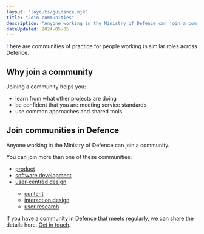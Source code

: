 ```yaml
---
layout: "layouts/guidance.njk"
title: "Join communities"
description: "Anyone working in the Ministry of Defence can join a community of practice. Meet people doing your role, use shared tools and learn from other projects."
dateUpdated: 2024-05-05
---
```


There are communities of practice for people working in similar roles across Defence.

## Why join a community

Joining a community helps you:

- learn from what other projects are doing
- be confident that you are meeting service standards
- use common approaches and shared tools

## Join communities in Defence

Anyone working in the Ministry of Defence can join a community. 

You can join more than one of these communities:


<ul>
  <li><a href="">product</a></li>

  <li><a href="/your-community/software-development/">software development</a></li>

  <li><a href="/your-community/user-centred-design/">user-centred design</a></li>

  <ul>
      <li><a href="/your-community/content/">content</a></li>
      <li><a href="">interaction design</a></li>
      <li><a href="">user research</a></li>
  </ul>

</ul>

<!-- ## Become a service assessor

Some services have assessments to help them meet the GOV.UK Service Standard. Service assessors are from communities across Defence.

Training to be a service assessor will help you: 

- understand the service standards
- learn from what other services are doing
- create great digital services

You’ll also join the assessor community across government. 

### Who can get training

You need to be a crown servant in Defence who has worked on a digital service for at least 6 months. 

This includes anyone who has just joined Defence but has digital experience in another government department. 

If you meet these criteria, send your details to [assessments@digital.mod.uk](mailto:assessments@digital.mod.uk?subject=Service%20assessor%20training). 

We would like to hear from trained assessors across Defence. You can join the panel for internal service assessments.
 -->

If you have a community in Defence that meets regularly, we can share the details here. [Get in touch](/get-in-touch/).
